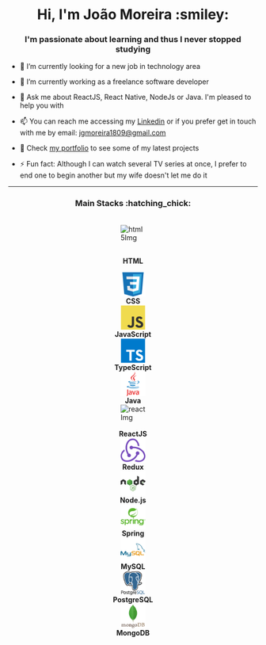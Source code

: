 <h1 align="center">Hi, I'm João Moreira :smiley:</h1>

<h3 align="center">I'm passionate about learning and thus I never stopped studying</h3>
  
- :telescope: I’m currently looking for a new job in technology area
  
- 🌱 I’m currently working as a freelance software developer
  
- 💬 Ask me about ReactJS, React Native, NodeJs or Java. I'm pleased to help you with
  
- 📫 You can reach me accessing my [Linkedin](https://www.linkedin.com/in/joao-moreira-dev/)
or if you prefer get in touch with me by email: jgmoreira1809@gmail.com

- :notebook_with_decorative_cover: Check [my portfolio](https://www.joaomoreira.net/) to see some of my latest projects
  
- ⚡ Fun fact: Although I can watch several TV series at once, I prefer to end one to begin another but my wife doesn't let me do it

<hr>

<h3 align="center">Main Stacks :hatching_chick:</h3>
<br>
<div>
  <div style="display: flex; flex-direction: column; align-items: center;">
    <img src="https://cdn.jsdelivr.net/gh/devicons/devicon/icons/html5/html5-original.svg" alt="html5Img" width="50" height="50"/>
    <p align="center"><strong>HTML</strong></p>
  </div>
  <div style="display: flex; flex-direction: column; align-items: center;">
    <img src="https://raw.githubusercontent.com/devicons/devicon/master/icons/css3/css3-original.svg" alt="cssImg" width="50" height="50"/>
    <strong>CSS</strong>
  </div>
  <div style="display: flex; flex-direction: column; align-items: center;">
    <img src="https://raw.githubusercontent.com/devicons/devicon/master/icons/javascript/javascript-original.svg" alt="javascriptImg" width="50" height="50"/>
    <strong>JavaScript</strong>
  </div>
  <div style="display: flex; flex-direction: column; align-items: center;">
    <img src="https://raw.githubusercontent.com/devicons/devicon/master/icons/typescript/typescript-original.svg" alt="typescript" width="50" height="50"/>
    <strong>TypeScript</strong>
  </div>
  <div style="display: flex; flex-direction: column; align-items: center;">
    <img src="https://raw.githubusercontent.com/devicons/devicon/master/icons/java/java-original-wordmark.svg" alt="javaImg" width="50" height="50"/>
    <strong>Java</strong>
  </div>
  <div style="display: flex; flex-direction: column; align-items: center;">
    <img src="https://cdn.jsdelivr.net/gh/devicons/devicon/icons/react/react-original.svg" alt="reactImg" width="50" height="50"/>
    <strong>ReactJS</strong>
  </div>
  <div style="display: flex; flex-direction: column; align-items: center;">
    <img src="https://raw.githubusercontent.com/devicons/devicon/master/icons/redux/redux-original.svg" alt="reduxImg" width="50" height="50"/>
    <strong>Redux</strong>
  </div>
  <div style="display: flex; flex-direction: column; align-items: center;">
    <img src="https://raw.githubusercontent.com/devicons/devicon/master/icons/nodejs/nodejs-original-wordmark.svg" alt="nodejsImg" width="50" height="50"/>
    <strong>Node.js</strong>
  </div>
  <div style="display: flex; flex-direction: column; align-items: center;">
    <img src="https://raw.githubusercontent.com/devicons/devicon/master/icons/spring/spring-original-wordmark.svg" alt="springImg" width="50" height="50"/>
    <strong>Spring</strong>
  </div>
  <div style="display: flex; flex-direction: column; align-items: center;">
    <img src="https://raw.githubusercontent.com/devicons/devicon/master/icons/mysql/mysql-original-wordmark.svg" alt="mysqlImg" width="50" height="50"/>
    <strong>MySQL</strong>
  </div>
  <div style="display: flex; flex-direction: column; align-items: center;">
    <img src="https://raw.githubusercontent.com/devicons/devicon/master/icons/postgresql/postgresql-original-wordmark.svg" alt="postgresImg" width="50" height="50"/>
    <strong>PostgreSQL</strong>
  </div>
  <div style="display: flex; flex-direction: column; align-items: center;">
    <img src="https://raw.githubusercontent.com/devicons/devicon/master/icons/mongodb/mongodb-original-wordmark.svg" alt="mongodbImg" width="50" height="50"/>
    <strong>MongoDB</strong>
  </div>
</div>


